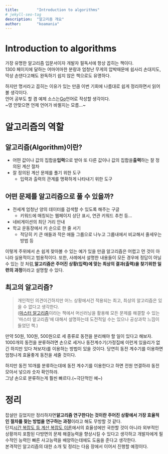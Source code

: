 ```yaml
---
title:        "Introduction to algorithms"
# jekyll-seo-tag
description:  "알고리즘 개요"
author:       "koamania"
---
```

# Introduction to algorithms

가장 유명한 알고리즘 입문서이자 개발자 필독서에 항상 꼽히는 책이다.  
1300 페이지에 달하는 어마어마한 분량과 엄청난 무게의 압박때문에 쉽사리 손대지도, 막상 손댄다고해도 완독하기 쉽지 않은 책으로도 유명하다.

하지만 명서라고 꼽히는 이유가 있는 만큼 이번 기회에 나름대로 쉽게 정리하면서 읽어 볼 생각이다.  
언어 공부도 할 겸 예제 소스는[Go](https://golang.org/)언어로 작성할 생각이다.  
~영 안맞으면 언제 언어가 바뀔지는 모름...~

# 알고리즘의 역할

## 알고리즘(Algorithm)이란?

-   어떤 값이나 값의 집합을**입력**으로 받아 또 다른 값이나 값의 집합을**출력**하는 잘 정의된 계산 절차
-   잘 정의된 계산 문제를 풀기 위한 도구
    -   입력과 출력의 관계를 명확하게 나타내기 위한 도구

## 어떤 문제를 알고리즘으로 풀 수 있을까?

-   전세계 엄청난 양의 데이터를 검색할 수 있도록 해주는 구글
    -   키워드에 매칭되는 웹페이지 상단 표시, 연관 키워드 추천 등...
-   네비게이션의 최단 거리 안내
-   학교 운동장에서 키 순으로 한 줄 서기
    -   적당히 키 큰 애들과 작은 애들 그룹으로 나누고 그룹내에서 비교해서 줄세우는 방법 등

이렇게 주위에서 손 쉽게 찾아볼 수 있는 예가 있을 만큼 알고리즘은 어렵고 먼 것이 아니라 실용적이고 범용적이다. 또한, 사례에서 설명한 내용들이 모든 경우에 정답이 아닐 수 있는 것 처럼,**알고리즘은 주어진 상황(입력)에 맞는 최상의 결과(출력)을 찾기위한 일련의 과정**이라고 설명할 수 있다.

## 최고의 알고리즘?

> 개인적인 의견이긴하지만 어느 상황에서건 적용되는 최고, 최상의 알고리즘은 있을 수 없다고 생각한다.  
> ([마스터 알고리즘](https://books.google.co.kr/books/about/%EB%A7%88%EC%8A%A4%ED%84%B0_%EC%95%8C%EA%B3%A0%EB%A6%AC%EC%A6%98.html?id=NtiNDgAAQBAJ&printsec=frontcover&source=kp_read_button&redir_esc=y#v=onepage&q&f=false)이라는 책에서 머신러닝을 활용해 모든 문제를 해결할 수 있는 '마스터 알고리즘'에 대해서 설명하는데 도전적일 수는 있으나 공상과학 느낌이 들었던 책.)

만약 50원, 100원, 500원으로 세 종류로 동전을 분리해야 할 일이 있다고 해보자.  
1000개의 동전을 분류하려면 손으로 세거나 동전계수기(가정집에 이런게 있을리가 없긴 하지만 있다 쳐보자)를 이용하는 방법이 있을 것이다. 당연히 동전 계수기를 이용하면 엄청나게 효율좋게 동전을 세줄 것이다.

하지만 동전 10개를 분류하는데에 동전 계수기를 이용한다고 하면 전원 연결하랴 동전 모아서 넣으랴 숫자 확인하랴.  
그냥 손으로 분류하는게 훨씬 빠르다.(~극단적인 예~)

# 정리

잡설만 길었지만 정리하자면**알고리즘 연구한다는 것이란 주어진 상황에서 가장 효율적인 절차를 찾는 방법을 연구하는 과정**이라고 해도 무방할 것 같다.  
단지[시간 복잡도 등 계산 복잡도 이론](https://ko.wikipedia.org/wiki/%EA%B3%84%EC%82%B0_%EB%B3%B5%EC%9E%A1%EB%8F%84_%EC%9D%B4%EB%A1%A0)에서의 효율성에만 국한할 것이 아니라 외부적인 상황까지 포함된 다방면의 문제 해결능력을 향상시킬 수 있다고 생각하고 개발자에게 필수적인 능력인 빠른 사고능력을 배양하는데에도 도움을 준다고 생각한다.  
본격적인 알고리즘의 대한 소개 및 정리는 다음 장에서 이어서 진행할 예정이다.